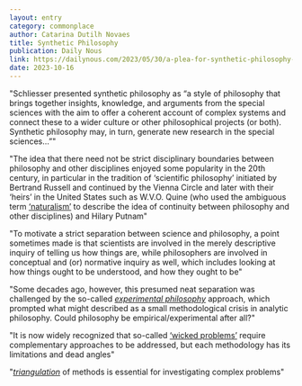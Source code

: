 ```yaml
---
layout: entry
category: commonplace
author: Catarina Dutilh Novaes
title: Synthetic Philosophy
publication: Daily Nous
link: https://dailynous.com/2023/05/30/a-plea-for-synthetic-philosophy-guest-post/
date: 2023-10-16
---
```


"Schliesser presented synthetic philosophy as “a style of philosophy that brings together insights, knowledge, and arguments from the special sciences with the aim to offer a coherent account of complex systems and connect these to a wider culture or other philosophical projects (or both). Synthetic philosophy may, in turn, generate new research in the special sciences…”"

"The idea that there need not be strict disciplinary boundaries between philosophy and other disciplines enjoyed some popularity in the 20th century, in particular in the tradition of ‘scientific philosophy’ initiated by Bertrand Russell and continued by the Vienna Circle and later with their ‘heirs’ in the United States such as W.V.O. Quine (who used the ambiguous term [‘naturalism’](https://plato.stanford.edu/entries/naturalism/) to describe the idea of continuity between philosophy and other disciplines) and Hilary Putnam"

"To motivate a strict separation between science and philosophy, a point sometimes made is that scientists are involved in the merely descriptive inquiry of telling us how things are, while philosophers are involved in conceptual and (or) normative inquiry as well, which includes looking at how things ought to be understood, and how they ought to be"

"Some decades ago, however, this presumed neat separation was challenged by the so-called [*experimental philosophy*](https://plato.stanford.edu/entries/experimental-philosophy/) approach, which prompted what might described as a small methodological crisis in analytic philosophy. Could philosophy be empirical/experimental after all?"

"It is now widely recognized that so-called [‘wicked problems’](https://en.wikipedia.org/wiki/Wicked_problem) require complementary approaches to be addressed, but each methodology has its limitations and dead angles"

"[*triangulation*](https://ebn.bmj.com/content/22/3/67) of methods is essential for investigating complex problems"

